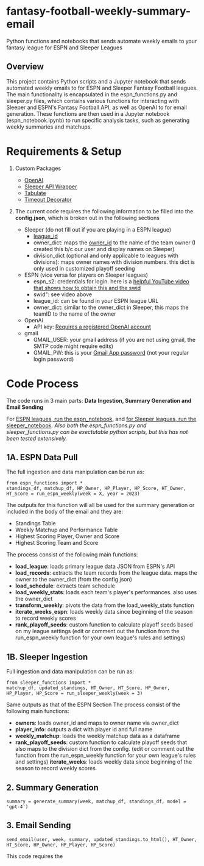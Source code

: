 # fantasy-football-weekly-summary-email
Python functions and notebooks that sends automate weekly emails to your fantasy league for ESPN and Sleeper Leagues

## Overview
This project contains Python scripts and a Jupyter notebook that sends automated weekly emails to for ESPN and Sleeper Fantasy Football leagues. The main functionality is encapsulated in the espn_functions.py and sleeper.py files, which contains various functions for interacting with Sleeper and ESPN's Fantasy Football API, as well as OpenAI to for email generation. These functions are then used in a Jupyter notebook (espn_notebook.ipynb) to run specific analysis tasks, such as generating weekly summaries and matchups.

# Requirements & Setup
1. Custom Packages 
    - [OpenAI](https://github.com/openai/openai-python)
    - [Sleeper API Wrapper](https://github.com/SwapnikKatkoori/sleeper-api-wrapper/blob/master/README.md)
    - [Tabulate](https://pypi.org/project/tabulate/)
    - [Timeout Decorator](https://pypi.org/project/timeout-decorator/)

2. The current code requires the following information to be filled into the **config.json**, which is broken out in the following sections
    - Sleeper (do not fill out if you are playing in a ESPN league)
        - [league_id](https://support.sleeper.com/en/articles/4121798-how-do-i-find-my-league-id)
        - owner_dict: maps the [owner_id](https://docs.sleeper.com/#getting-users-in-a-league) to the name of the team owner (I created this b/c our user and display names on Sleeper)
        - division_dict (optional and only applicable to leagues with divisions): maps owner names with division numbers. this dict is only used in customized playoff seeding
    - ESPN (vice versa for players on Sleeper leagues)
        - espn_s2: credentials for login. here is a [helpful YouTube video that shows how to obtain this and the swid](https://www.youtube.com/watch?v=tNcND9lVycA)
        - swid": see video above
        - league_id: can be found in your ESPN league URL
        - owner_dict: similar to the owner_dict in Sleeper, this maps the teamID to the name of the owner
    - OpenAi
        - API key: [Requires a registered OpenAI account](https://openai.com/blog/openai-api)
    - gmail
        - GMAIL_USER: your gmail address (if you are not using gmail, the SMTP code might require edits)
        - GMAIL_PW: this is your [Gmail App password](https://support.google.com/accounts/answer/185833?hl=en) (not your regular login password)

# Code Process
The code runs in 3 main parts: **Data Ingestion, Summary Generation and Email Sending**

For [ESPN leagues, run the espn_notebook](https://github.com/peteryushunli/fantasy-football-weekly-email/blob/main/espn_notebook.ipynb), and [for Sleeper leagues, run the sleeper_notebook](https://github.com/peteryushunli/fantasy-football-weekly-email/blob/main/sleeper_notebook.ipynb). 
*Also both the espn_functions.py and sleeper_functions.py can be exectutable python scripts, but this has not been tested extensively.*
## 1A. ESPN Data Pull
The full ingestion and data manipulation can be run as:
~~~
from espn_functions import *
standings_df, matchup_df, HP_Owner, HP_Player, HP_Score, HT_Owner, HT_Score = run_espn_weekly(week = X, year = 2023)
~~~
The outputs for this function will all be used for the summary generation or included in the body of the email and they are:
- Standings Table
- Weekly Matchup and Performance Table 
- Highest Scoring Player, Owner and Score
- Highest Scoring Team and Score

The process consist of the following main functions:
- **load_league**: loads primary league data JSON from ESPN's API
- **load_records**: extracts the team records from the league data. maps the owner to the owner_dict (from the config json)
- **load_schedule**: extracts team schedule
- **load_weekly_stats**: loads each team's player's performances. also uses the owner_dict
- **transform_weekly**: pivots the data from the load_weekly_stats function
- **iterate_weeks_espn**: loads weekly data since beginning of the season to record weekly scores
- **rank_playoff_seeds**: custom function to calculate playoff seeds based on my league settings (edit or comment out the function from the run_espn_weekly function for your own league's rules and settings)

## 1B. Sleeper Ingestion
Full ingestion and data manipulation can be run as:
~~~
from sleeper_functions import *
matchup_df, updated_standings, HT_Owner, HT_Score, HP_Owner, HP_Player, HP_Score = run_sleeper_weekly(week = 3)
~~~

Same outputs as that of the ESPN Section
The process consist of the following main functions:
- **owners**: loads owner_id and maps to owner name via owner_dict
- **player_info**: outputs a dict with player id and full name
- **weekly_matchup**: loads the weekly matchup data as a dataframe
- **rank_playoff_seeds**: custom function to calculate playoff seeds that also maps to the division dict from the config. (edit or comment out the function from the run_espn_weekly function for your own league's rules and settings)
 **iterate_weeks**: loads weekly data since beginning of the season to record weekly scores

## 2. Summary Generation
~~~
summary = generate_summary(week, matchup_df, standings_df, model = 'gpt-4')
~~~

## 3. Email Sending
~~~
send_email(user, week, summary, updated_standings.to_html(), HT_Owner, HT_Score, HP_Owner, HP_Player, HP_Score)
~~~
This code requires the 
